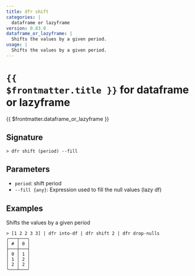 ```yaml
---
title: dfr shift
categories: |
  dataframe or lazyframe
version: 0.83.0
dataframe_or_lazyframe: |
  Shifts the values by a given period.
usage: |
  Shifts the values by a given period.
---
```


# <code>{{ $frontmatter.title }}</code> for dataframe or lazyframe

<div class='command-title'>{{ $frontmatter.dataframe_or_lazyframe }}</div>

## Signature

```> dfr shift (period) --fill```

## Parameters

 -  `period`: shift period
 -  `--fill {any}`: Expression used to fill the null values (lazy df)

## Examples

Shifts the values by a given period
```shell
> [1 2 2 3 3] | dfr into-df | dfr shift 2 | dfr drop-nulls
╭───┬───╮
│ # │ 0 │
├───┼───┤
│ 0 │ 1 │
│ 1 │ 2 │
│ 2 │ 2 │
╰───┴───╯

```
